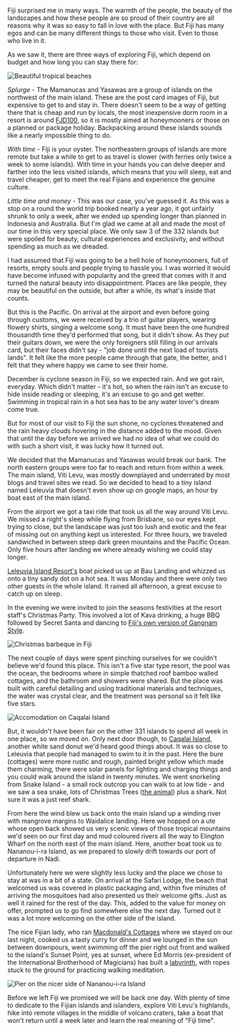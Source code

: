 Fiji surprised me in many ways. The warmth of the people, the beauty of the landscapes and how these people are so proud of their country are all reasons why it was so easy to fall in love with the place. 
But Fiji has many egos and can be many different things to those who visit. Even to those who live in it.

As we saw it, there are three ways of exploring Fiji, which depend on budget and how long you can stay there for:

![Beautiful tropical beaches](DSCF1440.jpg)

*Splurge* - The Mamanucas and Yasawas are a group of islands on the northwest of the main island. These are the post card images of Fiji, but expensive to get to and stay in. There doesn't seem to be a way of getting there that is cheap and run by locals, the most inexpensive dorm room in a resort is around [FJD100](https://www.google.co.uk/search?q=100+FJD+in+GBP), so it is mostly aimed at honeymooners or those on a planned or package holiday. Backpacking around these islands sounds like a nearly impossible thing to do.

*With time* - Fiji is your oyster. The northeastern groups of islands are more remote but take a while to get to as travel is slower (with ferries only twice a week to some islands). With time in your hands you can delve deeper and farther into the less visited islands, which means that you will sleep, eat and travel cheaper, get to meet the real Fijians and experience the genuine culture.

*Little time and money* - This was our case, you've guessed it. As this was a stop on a round the world trip booked nearly a year ago, it got unfairly shrunk to only a week, after we ended up spending longer than planned in Indonesia and Australia. But I'm glad we came at all and made the most of our time in this very special place. We only saw 3 of the 332 islands but were spoiled for beauty, cultural experiences and exclusivity, and without spending as much as we dreaded.


I had assumed that Fiji was going to be a hell hole of honeymooners, full of resorts, empty souls and people trying to hassle you. 
I was worried it would have become infused with popularity and the greed that comes with it and turned the natural beauty into 
disappointment. Places are like people, they may be beautiful on the outside, but after a while, its what's inside that counts.

But this is the Pacific. On arrival at the airport and even before going through customs, we were received by a trio of guitar players, wearing flowery shirts, 
singing a welcome song. It must have been the one hundred thousandth time they'd performed that song, but it didn't show. 
As they put their guitars down, we were the only foreigners still filling in our arrivals card, but their faces didn't say - "job done until the next 
load of tourists lands". It felt like the more people came through that gate, the better, and I felt that they where happy we came to see their home.


December is cyclone season in Fiji, so we expected rain. And we got rain, everyday. Which didn't matter - it's hot, so when the rain isn't an excuse to 
hide inside reading or sleeping, it's an excuse to go and get wetter. Swimming in tropical rain in a hot sea has to be any water lover's dream come true. 

But for most of our visit to Fiji the sun shone, no cyclones threatened and the rain heavy clouds hovering in the distance added to the mood. 
Given that until the day before we arrived we had no idea of what we could do with such a short visit, it was lucky how it turned out. 

We decided that the Mamanucas and Yasawas would break our bank. The north eastern groups were too far to reach and return from within a week. 
The main island, Viti Levu, was mostly downplayed and underrated by most blogs and travel sites we read. So we decided to head to a tiny island named Leleuvia that 
doesn't even show up on google maps, an hour by boat east of the main island.

From the airport we got a taxi ride that took us all the way around Viti Levu. We missed a night's sleep while flying from Brisbane, so our eyes kept 
trying to close, but the landscape was just too lush and exotic and the fear of missing out on anything kept us interested. 
For three hours, we traveled sandwiched in between steep dark green mountains and the Pacific Ocean. 
Only five hours after landing we where already wishing we could stay longer.  

[Leleuvia Island Resort's](http://www.leleuvia.com/) boat picked us up at Bau Landing and whizzed us onto a tiny sandy dot on a hot sea. 
It was Monday and there were only two other guests in the whole island. It rained all afternoon, a great excuse to catch up on sleep.

In the evening we were invited to join the seasons festivities at the resort staff's Christmas Party. 
This involved a lot of Kava drinking, a huge BBQ followed by Secret Santa and dancing to [Fiji's own version of Gangnam Style](http://www.youtube.com/watch?v=0TP0F0o5pLU).

![Christmas barbeque in Fiji](DSCF1244.jpg)

The next couple of days were spent pinching ourselves for we couldn't believe we'd found this place. This isn't a five star type resort, the pool was 
the ocean, the bedrooms where in simple thatched roof bamboo walled cottages, and the bathroom and showers were shared. 
But the place was built with careful detailing and using traditional materials and techniques, the water was crystal clear, and the treatment was 
personal so it felt like five stars. 

![Accomodation on Caqalai Island](DSCF1430.jpg)

But, it wouldn't have been fair on the other 331 islands to spend all week in one place, so we moved on. 
Only next door though, to [Caqalai Island](http://www.owlfiji.com/caqalai.htm), another white sand donut we'd heard good things about. 
It was so close to Leleuvia that people had managed to swim to it in the past. Here the bure (cottages) were more rustic and rough, 
painted bright yellow which made them charming, there were solar panels for lighting and charging things and you could walk around the island in twenty 
minutes. We went snorkeling from Snake Island - a small rock outcrop you can walk to at low tide - and we saw a sea snake, lots of Christmas Trees ([the animal](http://en.wikipedia.org/wiki/Spirobranchus_giganteus)) plus 
a shark. Not sure it was a just reef shark.




From here the wind blew us back onto the main island up a winding river with mangrove margins to Waidalice landing. Here we hopped on a ute 
whose open back showed us very scenic views of those tropical mountains we'd seen on our first day and mud coloured rivers all the way to Elington Wharf
on the north east of the main island. Here, another boat took us to Nananou-i-ra Island, as we prepared to slowly drift towards our port of departure in Nadi. 



Unfortunately here we were slightly less lucky and the place we chose to stay at was in a bit of a state. On arrival at the Safari Lodge, the beach that welcomed us was covered in plastic packaging and, within five minutes of arriving the mosquitoes had also presented us their welcome gifts. Just as well it rained for the rest of the day. This, added to the value for money on offer, prompted us to go find somewhere else the next day. Turned out it was a lot more welcoming on the other side of the island. 

The nice Fijian lady, who ran [Macdonald's Cottages](http://www.macsnananu.com/) where we stayed on our last night, cooked us a tasty curry for dinner and we lounged in the sun 
between downpours, went swimming off the pier right out front and walked to the island's Sunset Point, yes at sunset, where Ed Morris (ex-president of the International Brotherhood of Magicians) has built a 
[labyrinth](http://labyrinthlocator.com/locate-a-labyrinth?action=locate&country=Fiji&state=), with ropes stuck to the ground for practicing walking meditation.

![Pier on the nicer side of Nananou-i-ra Island](DSCF1552.jpg)

Before we left Fiji we promised we will be back one day. With plenty of time to dedicate to the Fijian islands and islanders, explore Viti Levu's highlands, hike into remote villages
in the middle of volcano craters, take a boat that won't return until a week later and learn the real meaning of "Fiji time".
